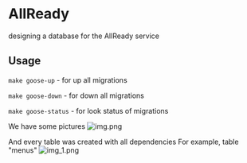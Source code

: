 # AllReady
designing a database for the AllReady service

## Usage

```make goose-up``` - for up all migrations

```make goose-down``` - for down all migrations

```make goose-status``` - for look status of migrations


We have some pictures 
![img.png](img.png)

And every table was created with all dependencies
For example, table "menus"
![img_1.png](img_1.png)